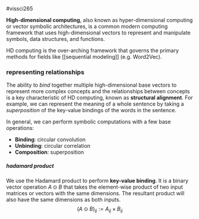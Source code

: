 #vissci265 

**High-dimensional computing**, also known as hyper-dimensional computing or vector symbolic architectures, is a common modern computing framework that uses high-dimensional vectors to represent and manipulate symbols, data structures, and functions.

HD computing is the over-arching framework that governs the primary methods for fields like [[sequential modeling]] (e.g. Word2Vec).

### representing relationships
The ability to *bind* together multiple high-dimensional base vectors to represent more complex concepts and the relationships between concepts is a key characteristic of HD computing, known as **structural alignment**. For example, we can represent the meaning of a whole sentence by taking a *superposition* of the key-value bindings of the words in the sentence.

In general, we can perform symbolic computations with a few base operations:
- **Binding**: circular convolution 
- **Unbinding**: circular correlation
- **Composition**: superposition

##### hadamard product
We use the Hadamard product to perform **key-value binding**. It is a binary vector operation $A \odot B$ that takes the element-wise product of two input matrices or vectors with the same dimensions. The resultant product will also have the same dimensions as both inputs.
$$(A \odot B)_{ij} := A_{ij} \times B_{ij}$$
